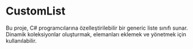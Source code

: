 # CustomList
 Bu proje, C# programcılarına özelleştirilebilir bir generic liste sınıfı sunar. Dinamik koleksiyonlar oluşturmak, elemanları eklemek ve yönetmek için kullanılabilir.
